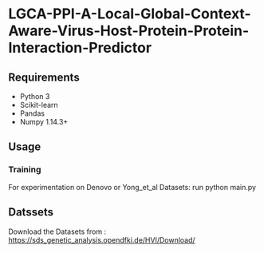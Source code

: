 # LGCA-PPI-A-Local-Global-Context-Aware-Virus-Host-Protein-Protein-Interaction-Predictor

## Requirements
* Python 3
* Scikit-learn
* Pandas
* Numpy 1.14.3+

## Usage

### Training
For experimentation on Denovo or Yong_et_al Datasets:
   run  python main.py

## Datssets
Download the Datasets from :
https://sds_genetic_analysis.opendfki.de/HVI/Download/
